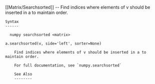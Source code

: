 [[Matrix/Searchsorted]] --     Find indices where elements of v should be inserted in a to maintain order.

~~~
Syntax
------

  numpy searchsorted <matrix>

a.searchsorted(v, side='left', sorter=None)

    Find indices where elements of v should be inserted in a to maintain order.

    For full documentation, see `numpy.searchsorted`

    See Also
    --------
~~~
